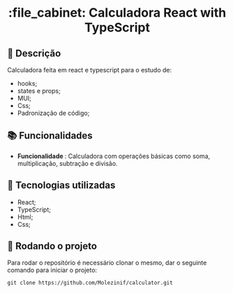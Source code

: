 <h1 align="center">:file_cabinet: Calculadora React with TypeScript</h1>

## :memo: Descrição
Calculadora feita em react e typescript para o estudo de: 
* hooks;
* states e props;
* MUI;
* Css;
* Padronização de código;

## :books: Funcionalidades
* <b>Funcionalidade </b>: 
Calculadora com operações básicas como soma, multiplicação, subtração e divisão.

## :wrench: Tecnologias utilizadas
* React;
* TypeScript;
* Html;
* Css;

## :rocket: Rodando o projeto
Para rodar o repositório é necessário clonar o mesmo, dar o seguinte comando para iniciar o projeto:
```
git clone https://github.com/Molezinif/calculator.git
```

